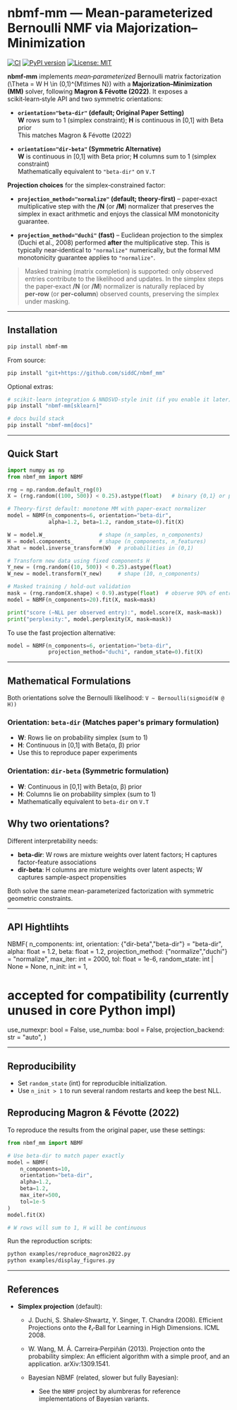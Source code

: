 # nbmf‑mm — Mean‑parameterized Bernoulli NMF via Majorization–Minimization

[![CI](https://github.com/siddC/nbmf_mm/actions/workflows/ci.yml/badge.svg)](https://github.com/siddC/nbmf_mm/actions/workflows/ci.yml)
[![PyPI version](https://img.shields.io/pypi/v/nbmf-mm.svg)](https://pypi.org/project/nbmf-mm/)
[![License: MIT](https://img.shields.io/badge/License-MIT-yellow.svg)](LICENSE.md)

**nbmf‑mm** implements *mean‑parameterized* Bernoulli matrix factorization
\(\Theta = W H \in (0,1)^{M\times N}\) with a **Majorization–Minimization (MM)**
solver, following **Magron & Févotte (2022)**. It exposes a scikit‑learn‑style
API and two symmetric orientations:

- **`orientation="beta-dir"` (default; Original Paper Setting)**  
  **W** rows sum to 1 (simplex constraint); **H** is continuous in [0,1] with Beta prior  
  This matches Magron & Févotte (2022)

- **`orientation="dir-beta"` (Symmetric Alternative)**  
  **W** is continuous in [0,1] with Beta prior; **H** columns sum to 1 (simplex constraint)  
  Mathematically equivalent to `"beta-dir"` on `V.T`

**Projection choices** for the simplex‑constrained factor:

- **`projection_method="normalize"` (default; theory‑first)** – paper‑exact
  multiplicative step with the **/N** (or **/M**) normalizer that preserves the
  simplex in exact arithmetic and enjoys the classical MM monotonicity
  guarantee.

- **`projection_method="duchi"` (fast)** – Euclidean projection to the simplex
  (Duchi et al., 2008) performed **after** the multiplicative step. This is
  typically near‑identical to `"normalize"` numerically, but the formal MM
  monotonicity guarantee applies to `"normalize"`.

> Masked training (matrix completion) is supported: only observed entries
> contribute to the likelihood and updates. In the simplex steps the paper‑exact
> **/N** (or **/M**) normalizer is naturally replaced by **per‑row** (or
> **per‑column**) observed counts, preserving the simplex under masking.

---

## Installation

```bash
pip install nbmf-mm
```

From source:
```bash
pip install "git+https://github.com/siddC/nbmf_mm"
```

Optional extras:
```bash
# scikit-learn integration & NNDSVD-style init (if you enable it later)
pip install "nbmf-mm[sklearn]"

# docs build stack
pip install "nbmf-mm[docs]"
```

---

## Quick Start

```python
import numpy as np
from nbmf_mm import NBMF

rng = np.random.default_rng(0)
X = (rng.random((100, 500)) < 0.25).astype(float)   # binary {0,1} or probabilities in [0,1]

# Theory-first default: monotone MM with paper-exact normalizer
model = NBMF(n_components=6, orientation="beta-dir",
             alpha=1.2, beta=1.2, random_state=0).fit(X)

W = model.W_                 # shape (n_samples, n_components)
H = model.components_        # shape (n_components, n_features)
Xhat = model.inverse_transform(W)  # probabilities in (0,1)

# Transform new data using fixed components H
Y_new = (rng.random((10, 500)) < 0.25).astype(float)
W_new = model.transform(Y_new)     # shape (10, n_components)

# Masked training / hold-out validation
mask = (rng.random(X.shape) < 0.9).astype(float)  # observe 90% of entries
model = NBMF(n_components=20).fit(X, mask=mask)

print("score (−NLL per observed entry):", model.score(X, mask=mask))
print("perplexity:", model.perplexity(X, mask=mask))
```

To use the fast projection alternative:
```python
model = NBMF(n_components=6, orientation="beta-dir",
             projection_method="duchi", random_state=0).fit(X)
```

---

## Mathematical Formulations

Both orientations solve the Bernoulli likelihood: `V ~ Bernoulli(sigmoid(W @ H))`

### Orientation: `beta-dir` (Matches paper's primary formulation)
- **W**: Rows lie on probability simplex (sum to 1)
- **H**: Continuous in [0,1] with Beta(α, β) prior
- Use this to reproduce paper experiments

### Orientation: `dir-beta` (Symmetric formulation)
- **W**: Continuous in [0,1] with Beta(α, β) prior  
- **H**: Columns lie on probability simplex (sum to 1)
- Mathematically equivalent to `beta-dir` on `V.T`

## Why two orientations?

Different interpretability needs:
- **beta-dir**: W rows are mixture weights over latent factors; H captures factor-feature associations
- **dir-beta**: H columns are mixture weights over latent aspects; W captures sample-aspect propensities

Both solve the same mean-parameterized factorization with symmetric geometric constraints.

---

## API Hightlihts

NBMF(
  n_components: int,
  orientation: {"dir-beta","beta-dir"} = "beta-dir",
  alpha: float = 1.2,
  beta: float = 1.2,
  projection_method: {"normalize","duchi"} = "normalize",
  max_iter: int = 2000,
  tol: float = 1e-6,
  random_state: int | None = None,
  n_init: int = 1,
  # accepted for compatibility (currently unused in core Python impl)
  use_numexpr: bool = False,
  use_numba: bool = False,
  projection_backend: str = "auto",
)

---

## Reproducibility
- Set `random_state` (int) for reproducible initialization.
- Use `n_init > 1` to run several random restarts and keep the best NLL.

## Reproducing Magron & Févotte (2022)

To reproduce the results from the original paper, use these settings:

```python
from nbmf_mm import NBMF

# Use beta-dir to match paper exactly
model = NBMF(
    n_components=10,
    orientation="beta-dir",
    alpha=1.2,
    beta=1.2,
    max_iter=500,
    tol=1e-5
)
model.fit(X)

# W rows will sum to 1, H will be continuous
```

Run the reproduction scripts:

```bash
python examples/reproduce_magron2022.py
python examples/display_figures.py
```

---

## References
- **Simplex projection** (default):
  - J. Duchi, S. Shalev‑Shwartz, Y. Singer, T. Chandra (2008).
  Efficient Projections onto the ℓ₁‑Ball for Learning in High Dimensions. ICML 2008.
  
  - W. Wang, M. Á. Carreira‑Perpiñán (2013).
  Projection onto the probability simplex: An efficient algorithm with a simple proof, and an application. arXiv:1309.1541.
  
  - Bayesian NBMF (related, slower but fully Bayesian):
    - See the `NBMF` project by alumbreras for reference implementations of Bayesian variants.